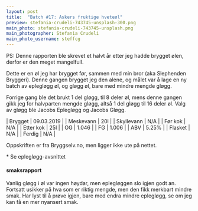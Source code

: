 ```yaml
---
layout: post
title:  "Batch #17: Askers fruktige hveteøl"
preview: stefania-crudeli-743745-unsplash-300.png
main_photo: stefania-crudeli-743745-unsplash.png
main_photographer: Stefania Crudeli
main_photo_username: steffcg
---
```


PS: Denne rapporten ble skrevet et halvt år etter jeg hadde brygget ølen, derfor er den meget mangelfull.

Dette er en øl jeg har brygget før, sammen med min bror (aka Slephenden Bryggeri). Denne gangen brygget jeg den alene, og målet var å lage en ny batch av eplegløgg øl, og gløgg øl, bare med mindre mengde gløgg.

Forrige gang ble det brukt 1 del gløgg, til 8 deler øl, mens denne gangen gikk jeg for halvparten mengde gløgg, altså 1 del gløgg til 16 deler øl. Valg av gløgg ble Jacobs Eplegløgg og Jacobs Gløgg.


| Brygget    | 09.03.2019 |
| Meskevann  | 20l        |
| Skyllevann | N/A        |
| Før kok    | N/A        |
| Etter kok  | 25l        |
| OG         | 1.046      |
| FG         | 1.006      |
| ABV        | 5.25%      |
| Flasket    | N/A        |
| Ferdig     | N/A        |

Oppskriften er fra Bryggselv.no, men ligger ikke ute på nettet.

\* Se eplegløgg-avsnittet


#### smaksrapport

Vanlig gløgg i øl var ingen høydar, men eplegløggen slo igjen godt an. Fortsatt usikker på hva som er riktig mengde, men den fikk merkbart mindre smak. Har lyst til å prøve igjen, bare med endra mindre eplegløgg, se om jeg kan få en mer nyansert smak.
